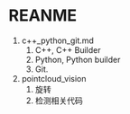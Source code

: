 # REANME
1. c++_python_git.md
    1. C++, C++ Builder
    2. Python, Python builder
    3. Git.
2. pointcloud_vision
    1. 旋转
    2. 检测相关代码